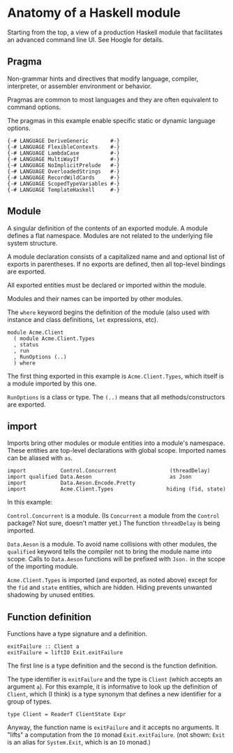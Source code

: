 # Anatomy of a Haskell module

Starting from the top, a view of a production Haskell module that facilitates an advanced command line UI.  See Hoogle for details.

## Pragma

Non-grammar hints and directives that modify language, compiler, interpreter, or assembler environment or behavior.

Pragmas are common to most languages and they are often equivalent to command options.

The pragmas in this example enable specific static or dynamic language options.

```
{-# LANGUAGE DeriveGeneric       #-}
{-# LANGUAGE FlexibleContexts    #-}
{-# LANGUAGE LambdaCase          #-}
{-# LANGUAGE MultiWayIf          #-}
{-# LANGUAGE NoImplicitPrelude   #-}
{-# LANGUAGE OverloadedStrings   #-}
{-# LANGUAGE RecordWildCards     #-}
{-# LANGUAGE ScopedTypeVariables #-}
{-# LANGUAGE TemplateHaskell     #-}
```

## Module

A singular definition of the contents of an exported module. A module defines a flat namespace.  Modules are not related to the underlying file system structure.

A module declaration consists of a capitalized name and and optional list of exports in parentheses.  If no exports are defined, then all top-level bindings are exported.

All exported entities must be declared or imported within the module.

Modules and their names can be imported by other modules.

The `where` keyword begins the definition of the module (also used with instance and class definitions, `let` expressions, etc).


```
module Acme.Client
  ( module Acme.Client.Types
  , status
  , run
  , RunOptions (..)
  ) where
```

The first thing exported in this example is `Acme.Client.Types`, which itself is a module imported by this one.

`RunOptions` is a class or type. The `(..)` means that all methods/constructors are exported.

## import

Imports bring other modules or module entities into a module's namespace. These entities are top-level declarations with global scope.  Imported names can be aliased with `as`.

```
import           Control.Concurrent                 (threadDelay)
import qualified Data.Aeson                         as Json
import           Data.Aeson.Encode.Pretty
import           Acme.Client.Types                 hiding (fid, state)
```

In this example:

`Control.Concurrent` is a module. (Is `Concurrent` a module from the `Control` package? Not sure, doesn't matter yet.)  The function `threadDelay` is being imported.

`Data.Aeson` is a module. To avoid name collisions with other modules, the `qualified` keyword tells the compiler not to bring the module name into scope. Calls to `Data.Aeson` functions will be prefixed with `Json.` in the scope of the importing module.

`Acme.Client.Types` is imported (and exported, as noted above) except for the `fid` and `state` entities, which are hidden. Hiding prevents unwanted shadowing by unused entities.

## Function definition

Functions have a type signature and a definition.

```
exitFailure :: Client a
exitFailure = liftIO Exit.exitFailure
```

The first line is a type definition and the second is the function definition.

The type identifier is `exitFailure` and the type is `Client` (which accepts an argument `a`).  For this example, it is informative to look up the definition of `Client`, which (I think) is a type synonym that defines a new identifier for a group of types.  

```
type Client = ReaderT ClientState Expr
```

Anyway, the function name is `exitFailure` and it accepts no arguments. It "lifts" a computation from the `IO` monad `Exit.exitFailure`. (not shown: `Exit` is an alias for `System.Exit`, which is an `IO` monad.)
